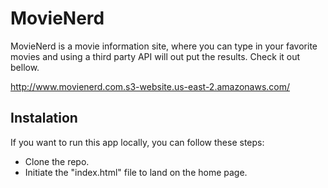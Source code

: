 # MovieNerd
MovieNerd is a movie information site, where you can type in your favorite movies and using a third party API will out put the results. Check it out bellow.

http://www.movienerd.com.s3-website.us-east-2.amazonaws.com/

## Instalation
If you want to run this app locally, you can follow these steps:
- Clone the repo.
- Initiate the "index.html" file to land on the home page.